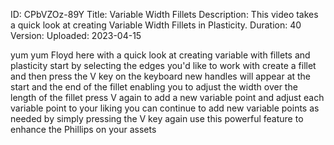 ID: CPbVZOz-89Y
Title: Variable Width Fillets
Description: This video takes a quick look at creating Variable Width Fillets in Plasticity.
Duration: 40
Version: 
Uploaded: 2023-04-15

yum yum
Floyd here with a quick look at creating
variable with fillets and plasticity
start by selecting the edges you'd like
to work with create a fillet and then
press the V key on the keyboard new
handles will appear at the start and the
end of the fillet enabling you to adjust
the width over the length of the fillet
press V again to add a new variable
point and adjust each variable point to
your liking you can continue to add new
variable points as needed by simply
pressing the V key again use this
powerful feature to enhance the Phillips
on your assets